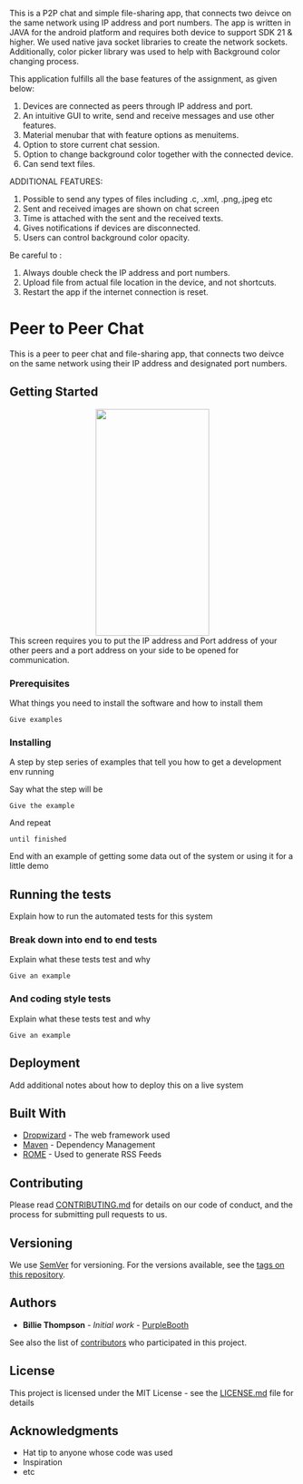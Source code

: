 
This is a P2P chat and simple file-sharing app, that connects two deivce on  the same network using IP address and port numbers. The app is written in JAVA for the android platform and requires both device to support SDK 21 & higher.
We used native java socket libraries to create the network sockets. Additionally, color picker library was used to help with Background color changing process.

This application fulfills all the base features of the assignment, as given below:
1. Devices are connected as peers through IP address and port.
2. An intuitive GUI to write, send and receive messages and use other features.
3. Material menubar that with feature options as menuitems.
4. Option to store current chat session.
5. Option to change background color together with the connected device.
6. Can send text files.


ADDITIONAL FEATURES:
1. Possible to send any types of files including .c, .xml, .png,.jpeg etc
2. Sent and received images are shown on chat screen
3. Time is attached with the sent and the received texts.
4. Gives notifications if devices are disconnected.
5. Users can control background color opacity.


Be careful to :
1. Always double check the IP address and port numbers.
2. Upload file from actual file location in the device, and not shortcuts.
3. Restart the app if the internet connection is reset.


# Peer to Peer Chat

This is a peer to peer chat and file-sharing app, that connects two deivce on the same network using their IP address and designated port numbers.

## Getting Started
 <div style="text-align:center" ><img src="https://i.imgur.com/CZLDVKI.png" width = "200" height = "400"/></div>
This screen requires you to put the IP address and Port address of your other peers and a port address on your side to be opened for communication.


### Prerequisites

What things you need to install the software and how to install them

```
Give examples
```

### Installing

A step by step series of examples that tell you how to get a development env running

Say what the step will be

```
Give the example
```

And repeat

```
until finished
```

End with an example of getting some data out of the system or using it for a little demo

## Running the tests

Explain how to run the automated tests for this system

### Break down into end to end tests

Explain what these tests test and why

```
Give an example
```

### And coding style tests

Explain what these tests test and why

```
Give an example
```

## Deployment

Add additional notes about how to deploy this on a live system

## Built With

* [Dropwizard](http://www.dropwizard.io/1.0.2/docs/) - The web framework used
* [Maven](https://maven.apache.org/) - Dependency Management
* [ROME](https://rometools.github.io/rome/) - Used to generate RSS Feeds

## Contributing

Please read [CONTRIBUTING.md](https://gist.github.com/PurpleBooth/b24679402957c63ec426) for details on our code of conduct, and the process for submitting pull requests to us.

## Versioning

We use [SemVer](http://semver.org/) for versioning. For the versions available, see the [tags on this repository](https://github.com/your/project/tags).

## Authors

* **Billie Thompson** - *Initial work* - [PurpleBooth](https://github.com/PurpleBooth)

See also the list of [contributors](https://github.com/your/project/contributors) who participated in this project.

## License

This project is licensed under the MIT License - see the [LICENSE.md](LICENSE.md) file for details

## Acknowledgments

* Hat tip to anyone whose code was used
* Inspiration
* etc




